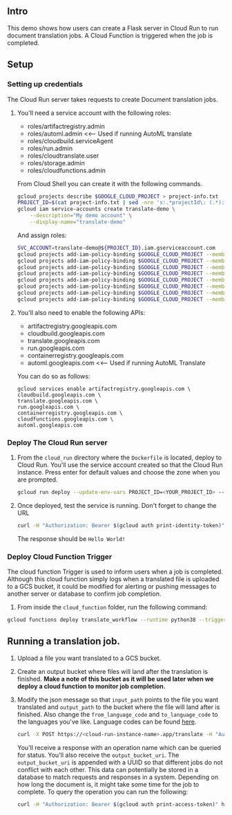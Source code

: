 ## Intro

This demo shows how users can create a Flask server in Cloud Run to run document translation jobs. A Cloud Function is triggered when the job is completed.

## Setup

### Setting up credentials

The Cloud Run server takes requests to create Document translation jobs.

1. You'll need a service account with the following roles:

    - roles/artifactregistry.admin
    - roles/automl.admin <<-- Used if running AutoML translate
    - roles/cloudbuild.serviceAgent
    - roles/run.admin
    - roles/cloudtranslate.user
    - roles/storage.admin
    - roles/cloudfunctions.admin

    From Cloud Shell you can create it with the following commands.

    ```bash
    gcloud projects describe $GOOGLE_CLOUD_PROJECT > project-info.txt
    PROJECT_ID=$(cat project-info.txt | sed -nre 's:.*projectId\: (.*):\1:p')
    gcloud iam service-accounts create translate-demo \
        --description="My demo account" \
        --display-name="translate-demo"
    ```

    And assign roles:

    ```bash
    SVC_ACCOUNT=translate-demo@${PROJECT_ID}.iam.gserviceaccount.com
    gcloud projects add-iam-policy-binding $GOOGLE_CLOUD_PROJECT --member serviceAccount:$SVC_ACCOUNT --role roles/storage.objectAdmin
    gcloud projects add-iam-policy-binding $GOOGLE_CLOUD_PROJECT --member serviceAccount:$SVC_ACCOUNT --role roles/cloudtranslate.user
    gcloud projects add-iam-policy-binding $GOOGLE_CLOUD_PROJECT --member serviceAccount:$SVC_ACCOUNT --role roles/run.admin
    gcloud projects add-iam-policy-binding $GOOGLE_CLOUD_PROJECT --member serviceAccount:$SVC_ACCOUNT --role  roles/cloudbuild.serviceAgent
    gcloud projects add-iam-policy-binding $GOOGLE_CLOUD_PROJECT --member serviceAccount:$SVC_ACCOUNT --role  roles/iam.serviceAccountUser
    gcloud projects add-iam-policy-binding $GOOGLE_CLOUD_PROJECT --member serviceAccount:$SVC_ACCOUNT --role  roles/automl.admin
    gcloud projects add-iam-policy-binding $GOOGLE_CLOUD_PROJECT --member serviceAccount:$SVC_ACCOUNT --role roles/artifactregistry.admin
    gcloud projects add-iam-policy-binding $GOOGLE_CLOUD_PROJECT --member serviceAccount:$SVC_ACCOUNT --role roles/cloudfunctions.admin
    ```

1. You'll also need to enable the following APIs:

    - artifactregistry.googleapis.com
    - cloudbuild.googleapis.com
    - translate.googleapis.com
    - run.googleapis.com
    - containerregistry.googleapis.com
    - automl.googleapis.com <<-- Used if running AutoML Translate

    You can do so as follows:

    ```
    gcloud services enable artifactregistry.googleapis.com \
    cloudbuild.googleapis.com \
    translate.googleapis.com \
    run.googleapis.com \
    containerregistry.googleapis.com \
    cloudfunctions.googleapis.com \
    automl.googleapis.com
    ```

### Deploy The Cloud Run server

1. From the `cloud_run` directory where the `Dockerfile` is located, deploy to Cloud Run. You'll use the service account created so that the Cloud Run instance. Press enter for default values and choose the zone when you are prompted.

    ```bash
    gcloud run deploy --update-env-vars PROJECT_ID=<YOUR_PROJECT_ID> --service-account translate-demo@<YOUR_PROJECT_ID>.iam.gserviceaccount.com
    ```
1. Once deployed, test the service is running. Don't forget to change the URL

    ```bash
    curl -H "Authorization: Bearer $(gcloud auth print-identity-token)" https://your.url.app
    ```

    The response should be `Hello World!`

### Deploy Cloud Function Trigger

The cloud function Trigger is used to inform users when a job is completed. Although this cloud function simply logs when a translated file is uploaded to a GCS bucket, it could be modified for alerting or pushing messages to another server or database to confirm job completion.

1. From inside the `cloud_function` folder, run the following command:

```bash
gcloud functions deploy translate_workflow --runtime python38 --trigger-resource jfa-automl-translate-outputs --trigger-event google.storage.object.finalize --ingress-settings internal-and-gclb --service-account translate-demo@<YOUR_PROJECT_ID>.iam.gserviceaccount.com
```

## Running a translation job.

1. Upload a file you want translated to a GCS bucket. 
1. Create an output bucket where files will land after the translation is finished. **Make a note of this bucket as it will be used later when we deploy a cloud function to monitor job completion.**
1. Modify the json message so that `input_path` points to the file you want translated and `output_path` to the bucket where the file will land after is finished. Also change the `from_language_code` and `to_language_code` to the languages you've like. Language codes can be found [here](https://cloud.google.com/translate/docs/languages).

    ```bash
    curl -X POST https://<cloud-run-instance-name>.app/translate -H "Authorization: Bearer $(gcloud auth print-identity-token)" -H 'Content-Type: application/json' -d "{\"input_path\" : \"gs://automl-translate-inputs/test_doc.docx\", \"output_path\" : \"gs://automl-translate-outputs/\", \"from_language_code\" : \"en-US\", \"to_language_code\" : \"es\"}"
    ```

    You'll receive a response with an operation name which can be queried for status. You'll also receive the `output_bucket_uri`. The `output_bucket_uri` is appended with a UUID so that different jobs do not conflict with each other. This data can potentially be stored in a database to match requests and responses in a system. Depending on how long the document is, it might take some time for the job to complete. To query the operation you can run the following:

    ```bash
    curl -H "Authorization: Bearer $(gcloud auth print-access-token)" https://translation.googleapis.com/v3/projects/<PROJECT_ID>/locations/us-central1/operations/20220503-<SOME_ID>-<ANOTHER_ID>-<MORE_IDS>
    ```

